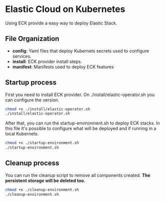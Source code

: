 # Elastic Cloud on Kubernetes
Using ECK provide a easy way to deploy Elastic Stack.

## File Organization
- **config**: Yaml files that deploy Kubernets secrets used to configure services.
- **install**: ECK provider install steps.
- **manifest**: Manifests used to deploy ECK features

## Startup process
First you need to install ECK provider. On ./install/elastic-operator.sh you can configure the version.

```bash
chmod +x ./install/elastic-operator.sh
./install/elastic-operator.sh
```

After that, you can run the startup-environment.sh to deploy ECK stacks. In this file it's possible to configure what will be deployed and if running in a local Kubernets.

```bash
chmod +x ./startup-environment.sh
./startup-environment.sh
```

## Cleanup process
You can run the cleanup script to remove all components created. **The persistent storage will be deleted too.**

```bash
chmod +x ./cleanup-environment.sh
./cleanup-environment.sh
```
